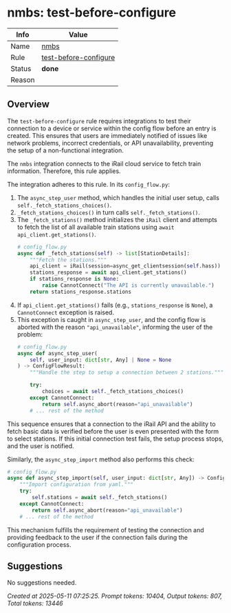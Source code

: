 # nmbs: test-before-configure

| Info   | Value                                                                    |
|--------|--------------------------------------------------------------------------|
| Name   | [nmbs](https://www.home-assistant.io/integrations/nmbs/) |
| Rule   | [test-before-configure](https://developers.home-assistant.io/docs/core/integration-quality-scale/rules/test-before-configure)                                                     |
| Status | **done**                                                                 |
| Reason |                                                                          |

## Overview

The `test-before-configure` rule requires integrations to test their connection to a device or service within the config flow before an entry is created. This ensures that users are immediately notified of issues like network problems, incorrect credentials, or API unavailability, preventing the setup of a non-functional integration.

The `nmbs` integration connects to the iRail cloud service to fetch train information. Therefore, this rule applies.

The integration adheres to this rule. In its `config_flow.py`:
1.  The `async_step_user` method, which handles the initial user setup, calls `self._fetch_stations_choices()`.
2.  `_fetch_stations_choices()` in turn calls `self._fetch_stations()`.
3.  The `_fetch_stations()` method initializes the `iRail` client and attempts to fetch the list of all available train stations using `await api_client.get_stations()`.
    ```python
    # config_flow.py
    async def _fetch_stations(self) -> list[StationDetails]:
        """Fetch the stations."""
        api_client = iRail(session=async_get_clientsession(self.hass))
        stations_response = await api_client.get_stations()
        if stations_response is None:
            raise CannotConnect("The API is currently unavailable.")
        return stations_response.stations
    ```
4.  If `api_client.get_stations()` fails (e.g., `stations_response` is `None`), a `CannotConnect` exception is raised.
5.  This exception is caught in `async_step_user`, and the config flow is aborted with the reason `"api_unavailable"`, informing the user of the problem:
    ```python
    # config_flow.py
    async def async_step_user(
        self, user_input: dict[str, Any] | None = None
    ) -> ConfigFlowResult:
        """Handle the step to setup a connection between 2 stations."""

        try:
            choices = await self._fetch_stations_choices()
        except CannotConnect:
            return self.async_abort(reason="api_unavailable")
        # ... rest of the method
    ```
This sequence ensures that a connection to the iRail API and the ability to fetch basic data is verified before the user is even presented with the form to select stations. If this initial connection test fails, the setup process stops, and the user is notified.

Similarly, the `async_step_import` method also performs this check:
```python
# config_flow.py
async def async_step_import(self, user_input: dict[str, Any]) -> ConfigFlowResult:
    """Import configuration from yaml."""
    try:
        self.stations = await self._fetch_stations()
    except CannotConnect:
        return self.async_abort(reason="api_unavailable")
    # ... rest of the method
```

This mechanism fulfills the requirement of testing the connection and providing feedback to the user if the connection fails during the configuration process.

## Suggestions

No suggestions needed.

_Created at 2025-05-11 07:25:25. Prompt tokens: 10404, Output tokens: 807, Total tokens: 13446_
